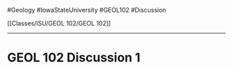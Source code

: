 #Geology  #IowaStateUniversity  #GEOL102
#Discussion 

[[Classes/ISU/GEOL 102/GEOL 102]] 

---

# GEOL 102 Discussion 1